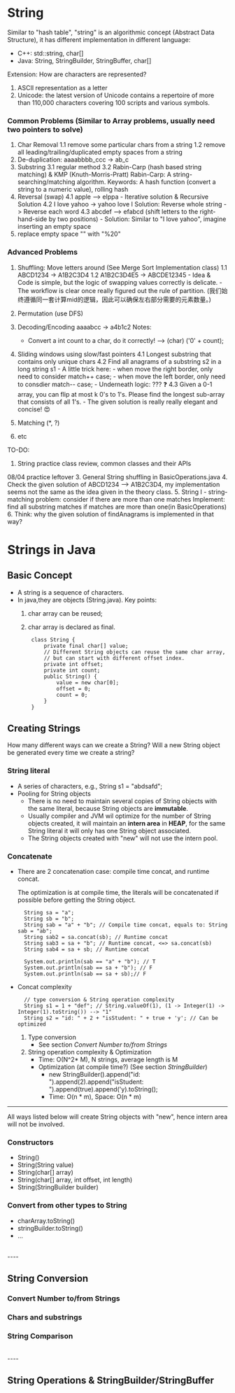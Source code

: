 # String

Similar to "hash table", "string" is an algorithmic concept (Abstract Data Structure), it has different implementation in different language:
- C++: std::string, char[]
- Java: String, StringBuilder, StringBuffer, char[]

Extension: How are characters are represented?
1. ASCII representation as a letter
2. Unicode: the latest version of Unicode contains a repertoire of more than 110,000 characters covering 100 scripts and various symbols.

### Common Problems (Similar to Array problems, usually need two pointers to solve)
1. Char Removal
    1.1 remove some particular chars from a string
    1.2 remove all leading/trailing/duplicated empty spaces from a string
2. De-duplication: aaaabbbb_ccc -> ab_c
3. Substring
    3.1 regular method
    3.2 Rabin-Carp (hash based string matching) & KMP (Knuth-Morris-Pratt)
    Rabin-Carp: A string-searching/matching algorithm. Keywords: A hash function (convert a string to a numeric value), rolling hash
4. Reversal (swap)
    4.1 apple --> elppa 
        - Iterative solution & Recursive Solution
    4.2 I love yahoo -> yahoo love I 
        Solution: Reverse whole string -> Reverse each word
    4.3 abcdef --> efabcd (shift letters to the right-hand-side by two positions) 
        - Solution: Similar to "I love yahoo", imagine inserting an empty space
5. replace empty space "" with "%20"

### Advanced Problems
1. Shuffling: Move letters around (See Merge Sort Implementation class)
    1.1 ABCD1234 -> A1B2C3D4
    1.2 A1B2C3D4E5 -> ABCDE12345
        - Idea & Code is simple, but the logic of swapping values correctly is delicate.
        - The workflow is clear once really figured out the rule of partition. (我们始终遵循同一套计算mid的逻辑，因此可以确保左右部分需要的元素数量。)

2. Permutation (use DFS)

3. Decoding/Encoding aaaabcc -> a4b1c2
    Notes:
    - Convert a int count to a char, do it correctly! --> (char) ('0' + count); 

4. Sliding windows using slow/fast pointers
    4.1 Longest substring that contains only unique chars
    4.2 Find all anagrams of a substring s2 in a long string s1
        - A little trick here: 
            - when move the right border, only need to consider match++ case;
            - when move the left border, only need to consdier match-- case;
        - Underneath logic: ??? :question:
    4.3 Given a 0-1 array, you can flip at most k 0's to 1's. Please find the longest sub-array that consists of all 1's.
        - The given solution is really really elegant and concise! :heart_eyes:

5. Matching (*, ?)

6. etc


TO-DO: 
1. String practice class review, common classes and their APIs

08/04 practice leftover
3. General String shuffling in BasicOperations.java
4. Check the given solution of ABCD1234 --> A1B2C3D4, my implementation seems not the same as the idea given in the theory class.
5. String I
    - string-matching problem: consider if there are more than one matches
    Implement: find all substring matches if matches are more than one(in BasicOperations)
6. Think: why the given solution of findAnagrams is implemented in that way?



# Strings in Java
## Basic Concept
- A string is a sequence of characters.
- In java,they are objects (String.java). Key points: 
    1. char array can be reused; 
    2. char array is declared as final.

            class String {
                private final char[] value;
                // Different String objects can reuse the same char array,
                // but can start with different offset index.
                private int offset;
                private int count;
                public String() {
                    value = new char[0];
                    offset = 0;
                    count = 0;
                }
            }

## Creating Strings
How many different ways can we create a String? Will a new String object be generated every time we create a string?

### String literal
- A series of characters, e.g., String s1 = "abdsafd";
- Pooling for String objects
    - There is no need to maintain several copies of String objects with the same literal, because String objects are **immutable**.
    - Usually compiler and JVM wil optimize for the number of String objects created, it will maintain an **intern area** in **HEAP**, for the same String literal it will only has one String object associated.
    - The String objects created with "new" will not use the intern pool.

### Concatenate
- There are 2 concatenation case: compile time concat, and runtime concat.
    
    The optimization is at compile time, the literals will be concatenated if possible before getting the String object.
    
        String sa = "a"; 
        String sb = "b";
        String sab = "a" + "b"; // Compile time concat, equals to: String sab = "ab";
        String sab2 = sa.concat(sb); // Runtime concat
        String sab3 = sa + "b"; // Runtime concat, <=> sa.concat(sb)
        String sab4 = sa + sb; // Runtime concat

        System.out.println(sab == "a" + "b"); // T
        System.out.println(sab == sa + "b"); // F
        System.out.println(sab == sa + sb);// F

- Concat complexity

        // type conversion & String operation complexity
        String s1 = 1 + "def"; // String.valueOf(1), (1 -> Integer(1) -> Integer(1).toString()) --> "1"
        String s2 = "id: " + 2 + "isStudent: " + true + 'y'; // Can be optimized

    1. Type conversion
        - See section _Convert Number to/from Strings_
    2. String operation complexity & Optimization
        - Time: O(N^2* M), N strings, average length is M
        - Optimization (at compile time?) (See section _StringBuilder_)
            - new StringBuilder().append("id: ").append(2).append("isStudent: ").append(true).append('y).toString(); 
            - Time: O(n * m), Space: O(n * m)

----
All ways listed below will create String objects with "new", hence intern area will not be involved.
### Constructors
- String()
- String(String value)
- String(char[] array)
- String(char[] array, int offset, int length)
- String(StringBuilder builder)

### Convert from other types to String
- charArray.toString()
- stringBuilder.toString()
- ...

<br />
----

## String Conversion

### Convert Number to/from Strings
### Chars and substrings

### String Comparison

<br />
----

## String Operations & StringBuilder/StringBuffer